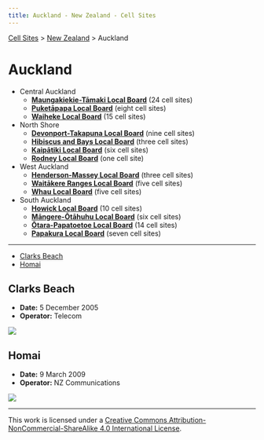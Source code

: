 ```yaml
---
title: Auckland - New Zealand - Cell Sites
---
```


[Cell Sites](../../) > [New Zealand](../) > Auckland

# Auckland

* Central Auckland
  * **[Maungakiekie-Tāmaki Local Board](maungakiekie-tāmaki)** (24 cell sites)
  * **[Puketāpapa Local Board](puketāpapa)** (eight cell sites)
  * **[Waiheke Local Board](waiheke)** (15 cell sites)
* North Shore
  * **[Devonport-Takapuna Local Board](devonport-takapuna)** (nine cell sites)
  * **[Hibiscus and Bays Local Board](hibiscus-and-bays)** (three cell sites)
  * **[Kaipātiki Local Board](kaipātiki)** (six cell sites)
  * **[Rodney Local Board](rodney)** (one cell site)
* West Auckland
  * **[Henderson-Massey Local Board](henderson-massey)** (three cell sites)
  * **[Waitākere Ranges Local Board](waitākere-ranges)** (five cell sites)
  * **[Whau Local Board](whau)** (five cell sites)
* South Auckland
  * **[Howick Local Board](howick)** (10 cell sites)
  * **[Māngere-Ōtāhuhu Local Board](māngere-ōtāhuhu)** (six cell sites)
  * **[Ōtara-Papatoetoe Local Board](ōtara-papatoetoe)** (14 cell sites)
  * **[Papakura Local Board](papakura)** (seven cell sites)

---

* [Clarks Beach](#clarks-beach)
* [Homai](#homai)

## Clarks Beach

* **Date:** 5 December 2005
* **Operator:** Telecom

![](https://f001.backblazeb2.com/file/CellSites/NZ/AUK/Franklin/20051205-131054.jpg)

## Homai

* **Date:** 9 March 2009
* **Operator:** NZ Communications

![](https://f001.backblazeb2.com/file/CellSites/NZ/AUK/Manurewa/20090309-145859.jpg)

---

This work is licensed under a [Creative Commons Attribution-NonCommercial-ShareAlike 4.0 International License](http://creativecommons.org/licenses/by-nc-sa/4.0/).
